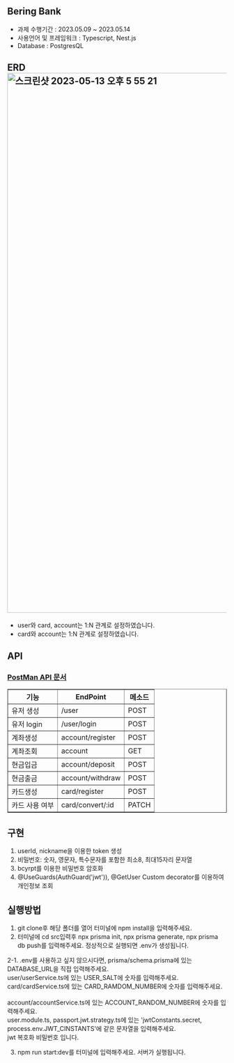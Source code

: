 ## Bering Bank

* 과제 수행기간 : 2023.05.09 ~ 2023.05.14
* 사용언어 및 프레임워크 : Typescript, Nest.js
* Database : PostgresQL

## ERD<img width="1239" alt="스크린샷 2023-05-13 오후 5 55 21" src="https://github.com/mj-song00/beringBank/assets/104669297/6babaabd-d90d-4235-9117-3287cd99f30b">
* user와 card, account는 1:N 관계로 설정하였습니다.
* card와 account는 1:N 관계로 설정하였습니다.

## API
### <a href='https://documenter.getpostman.com/view/23879843/2s93ecwq6J'>PostMan API 문서</a>
<table border='1'>
  <th> 기능 </th> 
  <th> EndPoint </th>
  <th> 메소드 </th>
  <tr>
    <td> 유저 생성 </td>
    <td> /user </td>
    <td> POST </td>
    <tr>
       <td> 유저 login </td>
    <td> /user/login </td>
    <td> POST </td>
    <tr>
      <td> 계좌생성 </td>
      <td> account/register </td>
      <td> POST </td>
      <tr>
        <td> 계좌조회 </td>
      <td> account </td>
      <td> GET </td>
      <tr>
      <td> 현금입금 </td>
      <td> account/deposit </td>
      <td> POST </td>
      <tr>
      <td> 현금출금 </td>
      <td> account/withdraw </td>
      <td> POST </td>
      <tr>
        <td> 카드생성 </td>
      <td> card/register </td>
      <td> POST </td>
        <tr>
           <td> 카드 사용 여부 </td>
      <td> card/convert/:id </td>
      <td> PATCH </td>
       </table>

## 구현
1. userId, nickname을 이용한 token 생성
2. 비밀번호: 숫자, 영문자, 특수문자를 포함한 최소8, 최대15자리 문자열 
3. bcyrpt를 이용한 비밀번호 암호화
4. @UseGuards(AuthGuard('jwt')), @GetUser Custom decorator를 이용하여 개인정보 조회

## 실행방법
1. git clone후 해당 폴더를 열어 터미널에 npm install을 입력해주세요.
2.  터미널에 cd src입력후 npx prisma init, npx prisma generate, npx prisma db push를 입력해주세요. 정상적으로 실행되면 .env가 생성됩니다.

2-1. .env를 사용하고 싶지 않으시다면, 
      prisma/schema.prisma에 있는 DATABASE_URL을 직접 입력해주세요.<br>
      user/userService.ts에 있는 USER_SALT에 숫자를 입력해주세요.<br>
      card/cardService.ts에 있는 CARD_RAMDOM_NUMBER에 숫자를 입력해주세요.<br>      
      account/accountService.ts에 있는 ACCOUNT_RANDOM_NUMBER에 숫자를 입력해주세요.<br>
      user.module.ts, passport.jwt.strategy.ts에 있는 'jwtConstants.secret, process.env.JWT_CINSTANTS'에 같은 문자열을 입력해주세요. <br>jwt 복호화 비밀번호 입니다.<br>

3. npm run start:dev를 터미널에 입력해주세요. 서버가 실행됩니다. 
